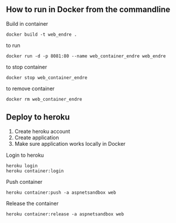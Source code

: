 ﻿## How to run in Docker from the commandline

Build in container
```
docker build -t web_endre .
```

to run

```
docker run -d -p 8081:80 --name web_container_endre web_endre
```

to stop container
```
docker stop web_container_endre
```

to remove container
```
docker rm web_container_endre
```

## Deploy to heroku

1. Create heroku account
2. Create application
3. Make sure application works locally in Docker


Login to heroku
```
heroku login
heroku container:login
```

Push container
```
heroku container:push -a aspnetsandbox web
```

Release the container
```
heroku container:release -a aspnetsandbox web
```
